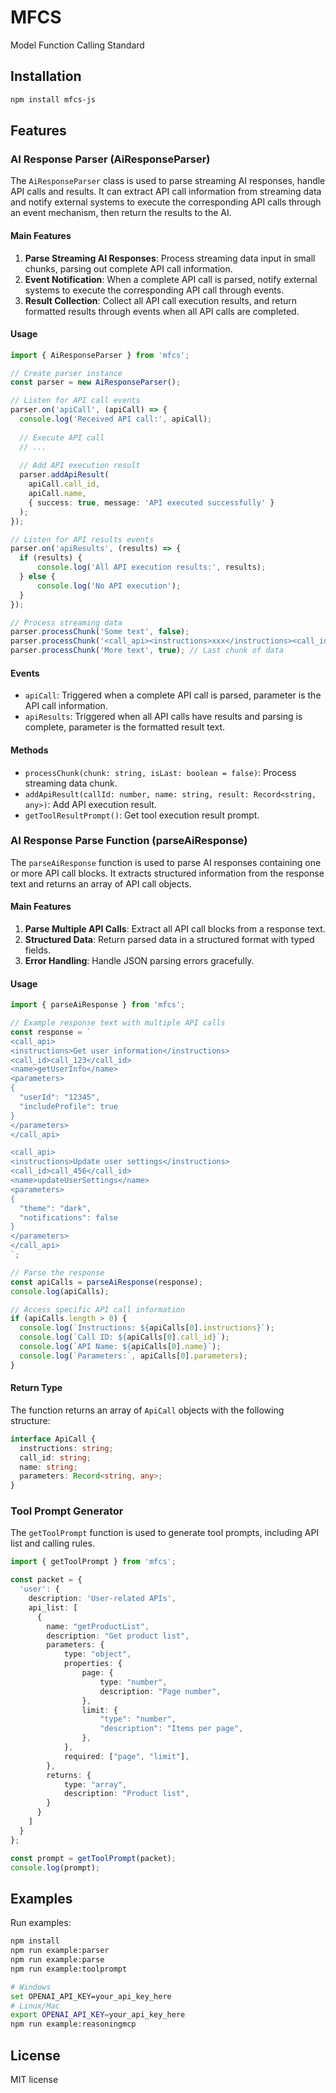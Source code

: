 # MFCS

Model Function Calling Standard

## Installation

```bash
npm install mfcs-js
```

## Features

### AI Response Parser (AiResponseParser)

The `AiResponseParser` class is used to parse streaming AI responses, handle API calls and results. It can extract API call information from streaming data and notify external systems to execute the corresponding API calls through an event mechanism, then return the results to the AI.

#### Main Features

1. **Parse Streaming AI Responses**: Process streaming data input in small chunks, parsing out complete API call information.
2. **Event Notification**: When a complete API call is parsed, notify external systems to execute the corresponding API call through events.
3. **Result Collection**: Collect all API call execution results, and return formatted results through events when all API calls are completed.

#### Usage

```typescript
import { AiResponseParser } from 'mfcs';

// Create parser instance
const parser = new AiResponseParser();

// Listen for API call events
parser.on('apiCall', (apiCall) => {
  console.log('Received API call:', apiCall);
  
  // Execute API call
  // ...
  
  // Add API execution result
  parser.addApiResult(
    apiCall.call_id,
    apiCall.name,
    { success: true, message: 'API executed successfully' }
  );
});

// Listen for API results events
parser.on('apiResults', (results) => {
  if (results) {
      console.log('All API execution results:', results);
  } else {
      console.log('No API execution');
  }
});

// Process streaming data
parser.processChunk('Some text', false);
parser.processChunk('<call_api><instructions>xxx</instructions><call_id>1</call_id><name>apiName</name><parameters>{"param": "value"}</parameters></call_api>', false);
parser.processChunk('More text', true); // Last chunk of data
```

#### Events

- `apiCall`: Triggered when a complete API call is parsed, parameter is the API call information.
- `apiResults`: Triggered when all API calls have results and parsing is complete, parameter is the formatted result text.

#### Methods

- `processChunk(chunk: string, isLast: boolean = false)`: Process streaming data chunk.
- `addApiResult(callId: number, name: string, result: Record<string, any>)`: Add API execution result.
- `getToolResultPrompt()`: Get tool execution result prompt.

### AI Response Parse Function (parseAiResponse)

The `parseAiResponse` function is used to parse AI responses containing one or more API call blocks. It extracts structured information from the response text and returns an array of API call objects.

#### Main Features

1. **Parse Multiple API Calls**: Extract all API call blocks from a response text.
2. **Structured Data**: Return parsed data in a structured format with typed fields.
3. **Error Handling**: Handle JSON parsing errors gracefully.

#### Usage

```typescript
import { parseAiResponse } from 'mfcs';

// Example response text with multiple API calls
const response = `
<call_api>
<instructions>Get user information</instructions>
<call_id>call_123</call_id>
<name>getUserInfo</name>
<parameters>
{
  "userId": "12345",
  "includeProfile": true
}
</parameters>
</call_api>

<call_api>
<instructions>Update user settings</instructions>
<call_id>call_456</call_id>
<name>updateUserSettings</name>
<parameters>
{
  "theme": "dark",
  "notifications": false
}
</parameters>
</call_api>
`;

// Parse the response
const apiCalls = parseAiResponse(response);
console.log(apiCalls);

// Access specific API call information
if (apiCalls.length > 0) {
  console.log(`Instructions: ${apiCalls[0].instructions}`);
  console.log(`Call ID: ${apiCalls[0].call_id}`);
  console.log(`API Name: ${apiCalls[0].name}`);
  console.log(`Parameters:`, apiCalls[0].parameters);
}
```

#### Return Type

The function returns an array of `ApiCall` objects with the following structure:

```typescript
interface ApiCall {
  instructions: string;
  call_id: string;
  name: string;
  parameters: Record<string, any>;
}
```

### Tool Prompt Generator

The `getToolPrompt` function is used to generate tool prompts, including API list and calling rules.

```typescript
import { getToolPrompt } from 'mfcs';

const packet = {
  'user': {
    description: 'User-related APIs',
    api_list: [
      {
        name: "getProductList",
        description: "Get product list",
        parameters: {
            type: "object",
            properties: {
                page: {
                    type: "number",
                    description: "Page number",
                },
                limit: {
                    "type": "number",
                    "description": "Items per page",
                },
            },
            required: ["page", "limit"],
        },
        returns: {
            type: "array",
            description: "Product list",
        }
      }
    ]
  }
};

const prompt = getToolPrompt(packet);
console.log(prompt);
```

## Examples

Run examples:

```bash
npm install
npm run example:parser
npm run example:parse
npm run example:toolprompt

# Windows
set OPENAI_API_KEY=your_api_key_here
# Linux/Mac
export OPENAI_API_KEY=your_api_key_here
npm run example:reasoningmcp
```

## License

MIT license
